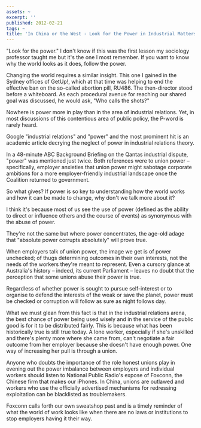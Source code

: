 ```yaml
---
assets: ~
excerpt: ''
published: 2012-02-21
tags: ~
title: 'In China or the West - Look for the Power in Industrial Matters  '
---
```

"Look for the power." I don't know if this was the first lesson my sociology professor taught me but it's the one I most remember. If you want to know why the world looks as it does, follow the power.

Changing the world requires a similar insight. This one I gained in the Sydney offices of GetUp!, which at that time was helping to end the effective ban on the so-called abortion pill, RU486. The then-director stood before a whiteboard. As each procedural avenue for reaching our shared goal was discussed, he would ask, "Who calls the shots?"

Nowhere is power more in play than in the area of industrial relations. Yet, in most discussions of this contentious area of public policy, the P-word is rarely heard.

Google "industrial relations" and "power" and the most prominent hit is an academic article decrying the neglect of power in industrial relations theory.

In a 48-minute ABC Background Briefing on the Qantas industrial dispute, "power" was mentioned just twice. Both references were to union power – specifically, employer anxieties that union power might sabotage corporate ambitions for a more employer-friendly industrial landscape once the Coalition returned to government.

So what gives? If power is so key to understanding how the world works and how it can be made to change, why don't we talk more about it?

I think it's because most of us see the use of power (defined as the ability to direct or influence others and the course of events) as synonymous with the abuse of power. 

They're not the same but where power concentrates, the age-old adage that "absolute power corrupts absolutely" will prove true.

When employers talk of union power, the image we get is of power unchecked; of thugs determining outcomes in their own interests, not the needs of the workers they're meant to represent. Even a cursory glance at Australia's history – indeed, its current Parliament – leaves no doubt that the perception that some unions abuse their power is true.

Regardless of whether power is sought to pursue self-interest or to organise to defend the interests of the weak or save the planet, power must be checked or corruption will follow as sure as night follows day.

What we must glean from this fact is that in the industrial relations arena, the best chance of power being used wisely and in the service of the public good is for it to be distributed fairly. This is because what has been historically true is still true today. A lone worker, especially if she's unskilled and there's plenty more where she came from, can't negotiate a fair outcome from her employer because she doesn't have enough power. One way of increasing her pull is through a union.

Anyone who doubts the importance of the role honest unions play in evening out the power imbalance between employers and individual workers should listen to National Public Radio's expose of Foxconn, the Chinese firm that makes our iPhones. In China, unions are outlawed and workers who use the officially advertised mechanisms for redressing exploitation can be blacklisted as troublemakers.

Foxconn calls forth our own sweatshop past and is a timely reminder of what the world of work looks like when there are no laws or institutions to stop employers having it their way.


